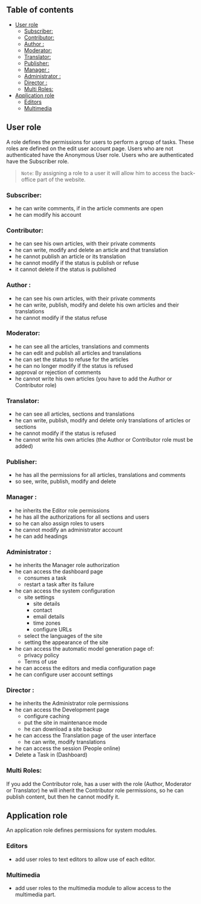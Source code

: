 ## Table of contents
  - [User role](#user-role)
      - [Subscriber:](#subscriber)
      - [Contributor:](#contributor)
      - [Author :](#author)
      - [Moderator:](#moderator)
      - [Translator:](#translator)
      - [Publisher:](#publisher)
      - [Manager :](#manager)
      - [Administrator :](#administrator)
      - [Director :](#director)
      - [Multi Roles:](#multi-roles)
  - [Application role](#application-role)
      - [Editors](#editors)
      - [Multimedia](#multimedia)

## User role
A role defines the permissions for users to perform a group of tasks. These roles are defined on the edit user account page.
Users who are not authenticated have the Anonymous User role. Users who are authenticated have the Subscriber role.

> `Note`: By assigning a role to a user it will allow him to access the back-office part of the website.

### Subscriber:
 - he can write comments, if in the article comments are open
 - he can modify his account

### Contributor:
 - he can see his own articles, with their private comments
 - he can write, modify and delete an article and that translation
 - he cannot publish an article or its translation
 - he cannot modify if the status is publish or refuse
 - it cannot delete if the status is published

### Author :
 - he can see his own articles, with their private comments
 - he can write, publish, modify and delete his own articles and their translations
 - he cannot modify if the status refuse

### Moderator:
 - he can see all the articles, translations and comments
 - he can edit and publish all articles and translations
 - he can set the status to refuse for the articles
 - he can no longer modify if the status is refused
 - approval or rejection of comments
 - he cannot write his own articles (you have to add the Author or Contributor role)

### Translator:
 - he can see all articles, sections and translations
 - he can write, publish, modify and delete only translations of articles or sections
 - he cannot modify if the status is refused
 - he cannot write his own articles (the Author or Contributor role must be added)

### Publisher:
 - he has all the permissions for all articles, translations and comments
 - so see, write, publish, modify and delete

### Manager :
 - he inherits the Editor role permissions
 - he has all the authorizations for all sections and users
 - so he can also assign roles to users
 - he cannot modify an administrator account
 - he can add headings

### Administrator :
 - he inherits the Manager role authorization
 - he can access the dashboard page
     - consumes a task
     - restart a task after its failure
 - he can access the system configuration
     - site settings
         - site details
         - contact
         - email details
         - time zones
         - configure URLs
     - select the languages ​​of the site
     - setting the appearance of the site
 - he can access the automatic model generation page of:
     - privacy policy
     - Terms of use
 - he can access the editors and media configuration page
 - he can configure user account settings

### Director :
 - he inherits the Administrator role permissions
 - he can access the Development page
     - configure caching
     - put the site in maintenance mode
     - he can download a site backup
 - he can access the Translation page of the user interface
     - he can write, modify translations
 - he can access the session (People online)
 - Delete a Task in (Dashboard)

### Multi Roles:
If you add the Contributor role, has a user with the role (Author, Moderator or Translator) he will inherit the Contributor role permissions, so he can publish content, but then he cannot modify it.

## Application role
An application role defines permissions for system modules.

### Editors
 - add user roles to text editors to allow use of each editor.

### Multimedia
 - add user roles to the multimedia module to allow access to the multimedia part.